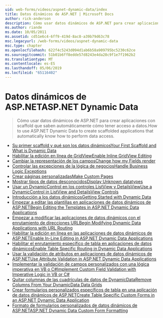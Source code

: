 ```yaml
---
uid: web-forms/videos/aspnet-dynamic-data/index
title: Datos dinámicos de ASP.NET | Microsoft Docs
author: rick-anderson
description: Cómo usar datos dinámicos de ASP.NET para crear aplicaciones con scaffold que saben automáticamente cómo tener acceso a datos.
ms.author: riande
ms.date: 10/05/2011
ms.assetid: cd51e6c4-6ff9-419d-8ac8-a39b79d63c78
msc.legacyurl: /web-forms/videos/aspnet-dynamic-data
msc.type: chapter
ms.openlocfilehash: 622f4c5243d094d1ab6b58a909795bc5230c62ce
ms.sourcegitcommit: 51b01b6ff8edde57d8243e4da28c9f1e7f1962b2
ms.translationtype: MT
ms.contentlocale: es-ES
ms.lasthandoff: 05/06/2019
ms.locfileid: "65116402"
---
```

# <a name="aspnet-dynamic-data"></a><span data-ttu-id="f8c73-103">Datos dinámicos de ASP.NET</span><span class="sxs-lookup"><span data-stu-id="f8c73-103">ASP.NET Dynamic Data</span></span>

> <span data-ttu-id="f8c73-104">Cómo usar datos dinámicos de ASP.NET para crear aplicaciones con scaffold que saben automáticamente cómo tener acceso a datos.</span><span class="sxs-lookup"><span data-stu-id="f8c73-104">How to use ASP.NET Dynamic Data to create scaffolded applications that automatically know how to perform data access.</span></span>

- [<span data-ttu-id="f8c73-105">Su primer scaffold y qué son los datos dinámicos</span><span class="sxs-lookup"><span data-stu-id="f8c73-105">Your First Scaffold and What is Dynamic Data</span></span>](your-first-scaffold-and-what-is-dynamic-data.md)
- [<span data-ttu-id="f8c73-106">Habilitar la edición en línea de GridView</span><span class="sxs-lookup"><span data-stu-id="f8c73-106">Enable Inline GridView Editing</span></span>](how-do-i-enable-inline-gridview-editing.md)
- [<span data-ttu-id="f8c73-107">Cambiar la representación de los campos</span><span class="sxs-lookup"><span data-stu-id="f8c73-107">Change how my Fields render</span></span>](how-do-i-change-how-my-fields-render.md)
- [<span data-ttu-id="f8c73-108">Controlar las excepciones de la lógica de negocios</span><span class="sxs-lookup"><span data-stu-id="f8c73-108">Handle Business Logic Exceptions</span></span>](how-do-i-handle-business-logic-exceptions.md)
- [<span data-ttu-id="f8c73-109">Crear páginas personalizadas</span><span class="sxs-lookup"><span data-stu-id="f8c73-109">Make Custom Pages</span></span>](how-do-i-make-custom-pages.md)
- [<span data-ttu-id="f8c73-110">Mostrar tipos de datos desconocidos</span><span class="sxs-lookup"><span data-stu-id="f8c73-110">Display Unknown datatypes</span></span>](how-do-i-display-unknown-datatypes.md)
- [<span data-ttu-id="f8c73-111">Usar un DynamicControl en los controles ListView y DetailsView</span><span class="sxs-lookup"><span data-stu-id="f8c73-111">Use a DynamicControl in ListView and DetailsView Controls</span></span>](how-do-i-use-a-dynamiccontrol-in-listview-and-detailsview-controls.md)
- [<span data-ttu-id="f8c73-112">Introducción a los datos dinámicos</span><span class="sxs-lookup"><span data-stu-id="f8c73-112">Getting Started with Dynamic Data</span></span>](getting-started-with-dynamic-data.md)
- [<span data-ttu-id="f8c73-113">Empezar a editar las plantillas en aplicaciones de datos dinámicos de ASP.NET</span><span class="sxs-lookup"><span data-stu-id="f8c73-113">Begin Editing the Templates in ASP.NET Dynamic Data Applications</span></span>](begin-editing-the-templates-in-aspnet-dynamic-data-applications.md)
- [<span data-ttu-id="f8c73-114">Empezar a modificar las aplicaciones de datos dinámicos con el enrutamiento de direcciones URL</span><span class="sxs-lookup"><span data-stu-id="f8c73-114">Begin Modifying Dynamic Data Applications with URL Routing</span></span>](begin-modifying-dynamic-data-applications-with-url-routing.md)
- [<span data-ttu-id="f8c73-115">Habilitar la edición en línea en las aplicaciones de datos dinámicos de ASP.NET</span><span class="sxs-lookup"><span data-stu-id="f8c73-115">Enable In-Line Editing in ASP.NET Dynamic Data Applications</span></span>](enable-in-line-editing-in-aspnet-dynamic-data-applications.md)
- [<span data-ttu-id="f8c73-116">Habilitar el enrutamiento específico de tabla en aplicaciones de datos dinámicos</span><span class="sxs-lookup"><span data-stu-id="f8c73-116">Enable Table Specific Routing in Dynamic Data Applications</span></span>](how-to-enable-table-specific-routing-in-dynamic-data-applications.md)
- [<span data-ttu-id="f8c73-117">Usar la validación de atributos en aplicaciones de datos dinámicos de ASP.NET</span><span class="sxs-lookup"><span data-stu-id="f8c73-117">Use Attribute Validation in ASP.NET Dynamic Data Applications</span></span>](how-to-use-attribute-validation-in-aspnet-dynamic-data-applications.md)
- [<span data-ttu-id="f8c73-118">Implementar la validación de campos personalizados con una lógica imperativa en VB o C#</span><span class="sxs-lookup"><span data-stu-id="f8c73-118">Implement Custom Field Validation with Imperative Logic in VB or C#</span></span>](how-to-implement-custom-field-validation-with-imperative-logic-in-vb-or-c.md)
- [<span data-ttu-id="f8c73-119">Quitar columnas de las cuadrículas de datos de DynamicData</span><span class="sxs-lookup"><span data-stu-id="f8c73-119">Remove Columns From Your DynamicData Data Grids</span></span>](how-to-remove-columns-from-your-dynamicdata-data-grids.md)
- [<span data-ttu-id="f8c73-120">Crear formularios personalizados específicos de tabla en una aplicación de datos dinámicos de ASP.NET</span><span class="sxs-lookup"><span data-stu-id="f8c73-120">Create Table Specific Custom Forms in an ASP.NET Dynamic Data Application</span></span>](how-to-create-table-specific-custom-forms-in-an-aspnet-dynamic-data-application.md)
- [<span data-ttu-id="f8c73-121">Formato de formularios personalizados de datos dinámicos de ASP.NET</span><span class="sxs-lookup"><span data-stu-id="f8c73-121">ASP.NET Dynamic Data Custom Form Formatting</span></span>](aspnet-dynamic-data-custom-form-formatting.md)
